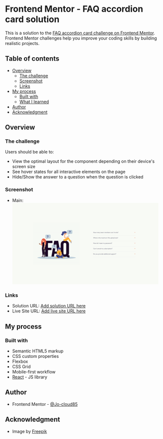 # Frontend Mentor - FAQ accordion card solution

This is a solution to the [FAQ accordion card challenge on Frontend Mentor](https://www.frontendmentor.io/challenges/faq-accordion-card-XlyjD0Oam). Frontend Mentor challenges help you improve your coding skills by building realistic projects. 

## Table of contents

- [Overview](#overview)
  - [The challenge](#the-challenge)
  - [Screenshot](#screenshot)
  - [Links](#links)
- [My process](#my-process)
  - [Built with](#built-with)
  - [What I learned](#what-i-learned)
- [Author](#author)
- [Acknowledgment](#acknowledgment)


## Overview

### The challenge

Users should be able to:

- View the optimal layout for the component depending on their device's screen size
- See hover states for all interactive elements on the page
- Hide/Show the answer to a question when the question is clicked

### Screenshot

- Main: ![main](./src/screenshot/main.png)

### Links

- Solution URL: [Add solution URL here](https://your-solution-url.com)
- Live Site URL: [Add live site URL here](https://your-live-site-url.com)


## My process

### Built with

- Semantic HTML5 markup
- CSS custom properties
- Flexbox
- CSS Grid
- Mobile-first workflow
- [React](https://reactjs.org/) - JS library

## Author

- Frontend Mentor - [@Jo-cloud85](https://www.frontendmentor.io/profile/Jo-cloud85)

## Acknowledgment
- Image by <a href="https://www.freepik.com/free-vector/faq-concept_4456190.htm?epik=dj0yJnU9OTVhV3JqQjcwV2pGVTROS1ZKMk9fMEpZdFVnUWhBaUomcD0wJm49UHhpQnEzUU03bE9CNTM0S3hCcmxKdyZ0PUFBQUFBR1N0Zmlv">Freepik</a>